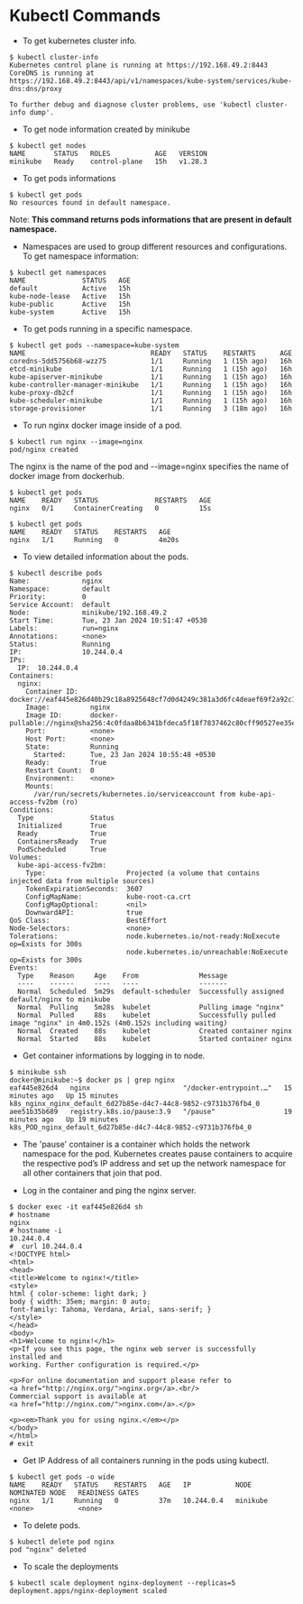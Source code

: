 # Kubectl Commands

- To get kubernetes cluster info.

```
$ kubectl cluster-info
Kubernetes control plane is running at https://192.168.49.2:8443
CoreDNS is running at https://192.168.49.2:8443/api/v1/namespaces/kube-system/services/kube-dns:dns/proxy

To further debug and diagnose cluster problems, use 'kubectl cluster-info dump'.
```

- To get node information created by minikube

```
$ kubectl get nodes
NAME       STATUS   ROLES           AGE   VERSION
minikube   Ready    control-plane   15h   v1.28.3
```

- To get pods informations

```
$ kubectl get pods
No resources found in default namespace.
```

Note: <b>This command returns pods informations that are present in default namespace.</b>

- Namespaces are used to group different resources and configurations. To get namespace information:

```
$ kubectl get namespaces
NAME              STATUS   AGE
default           Active   15h
kube-node-lease   Active   15h
kube-public       Active   15h
kube-system       Active   15h
```

- To get pods running in a specific namespace.

```
$ kubectl get pods --namespace=kube-system
NAME                               READY   STATUS    RESTARTS      AGE
coredns-5dd5756b68-wzz75           1/1     Running   1 (15h ago)   16h
etcd-minikube                      1/1     Running   1 (15h ago)   16h
kube-apiserver-minikube            1/1     Running   1 (15h ago)   16h
kube-controller-manager-minikube   1/1     Running   1 (15h ago)   16h
kube-proxy-db2cf                   1/1     Running   1 (15h ago)   16h
kube-scheduler-minikube            1/1     Running   1 (15h ago)   16h
storage-provisioner                1/1     Running   3 (18m ago)   16h
```

- To run nginx docker image inside of a pod.
```
$ kubectl run nginx --image=nginx
pod/nginx created
```
The nginx is the name of the pod and --image=nginx specifies the name of docker image from dockerhub.

```
$ kubectl get pods
NAME    READY   STATUS              RESTARTS   AGE
nginx   0/1     ContainerCreating   0          15s
```

```
$ kubectl get pods
NAME    READY   STATUS    RESTARTS   AGE
nginx   1/1     Running   0          4m20s
```

- To view detailed information about the pods.

```
$ kubectl describe pods
Name:             nginx
Namespace:        default
Priority:         0
Service Account:  default
Node:             minikube/192.168.49.2
Start Time:       Tue, 23 Jan 2024 10:51:47 +0530
Labels:           run=nginx
Annotations:      <none>
Status:           Running
IP:               10.244.0.4
IPs:
  IP:  10.244.0.4
Containers:
  nginx:
    Container ID:   docker://eaf445e826d40b29c18a8925648cf7d0d4249c381a3d6fc4deaef69f2a92c1ea
    Image:          nginx
    Image ID:       docker-pullable://nginx@sha256:4c0fdaa8b6341bfdeca5f18f7837462c80cff90527ee35ef185571e1c327beac
    Port:           <none>
    Host Port:      <none>
    State:          Running
      Started:      Tue, 23 Jan 2024 10:55:48 +0530
    Ready:          True
    Restart Count:  0
    Environment:    <none>
    Mounts:
      /var/run/secrets/kubernetes.io/serviceaccount from kube-api-access-fv2bm (ro)
Conditions:
  Type              Status
  Initialized       True 
  Ready             True 
  ContainersReady   True 
  PodScheduled      True 
Volumes:
  kube-api-access-fv2bm:
    Type:                    Projected (a volume that contains injected data from multiple sources)
    TokenExpirationSeconds:  3607
    ConfigMapName:           kube-root-ca.crt
    ConfigMapOptional:       <nil>
    DownwardAPI:             true
QoS Class:                   BestEffort
Node-Selectors:              <none>
Tolerations:                 node.kubernetes.io/not-ready:NoExecute op=Exists for 300s
                             node.kubernetes.io/unreachable:NoExecute op=Exists for 300s
Events:
  Type    Reason     Age    From               Message
  ----    ------     ----   ----               -------
  Normal  Scheduled  5m29s  default-scheduler  Successfully assigned default/nginx to minikube
  Normal  Pulling    5m28s  kubelet            Pulling image "nginx"
  Normal  Pulled     88s    kubelet            Successfully pulled image "nginx" in 4m0.152s (4m0.152s including waiting)
  Normal  Created    88s    kubelet            Created container nginx
  Normal  Started    88s    kubelet            Started container nginx
```

- Get container informations by logging in to node.

```
$ minikube ssh
docker@minikube:~$ docker ps | grep nginx
eaf445e826d4   nginx                       "/docker-entrypoint.…"   15 minutes ago   Up 15 minutes             k8s_nginx_nginx_default_6d27b85e-d4c7-44c8-9852-c9731b376fb4_0
aee51b35b689   registry.k8s.io/pause:3.9   "/pause"                 19 minutes ago   Up 19 minutes             k8s_POD_nginx_default_6d27b85e-d4c7-44c8-9852-c9731b376fb4_0
```

- The 'pause' container is a container which holds the network namespace for the pod. Kubernetes creates pause containers to acquire the respective pod’s IP address and set up the network namespace for all other containers that join that pod.

- Log in the container and ping the nginx server.
```
$ docker exec -it eaf445e826d4 sh  
# hostname
nginx
# hostname -i
10.244.0.4
#  curl 10.244.0.4
<!DOCTYPE html>
<html>
<head>
<title>Welcome to nginx!</title>
<style>
html { color-scheme: light dark; }
body { width: 35em; margin: 0 auto;
font-family: Tahoma, Verdana, Arial, sans-serif; }
</style>
</head>
<body>
<h1>Welcome to nginx!</h1>
<p>If you see this page, the nginx web server is successfully installed and
working. Further configuration is required.</p>

<p>For online documentation and support please refer to
<a href="http://nginx.org/">nginx.org</a>.<br/>
Commercial support is available at
<a href="http://nginx.com/">nginx.com</a>.</p>

<p><em>Thank you for using nginx.</em></p>
</body>
</html>
# exit
```

- Get IP Address of all containers running in the pods using kubectl.

```
$ kubectl get pods -o wide
NAME    READY   STATUS    RESTARTS   AGE   IP           NODE       NOMINATED NODE   READINESS GATES
nginx   1/1     Running   0          37m   10.244.0.4   minikube   <none>           <none>
```

- To delete pods.

```
$ kubectl delete pod nginx
pod "nginx" deleted
```

- To scale the deployments

```
$ kubectl scale deployment nginx-deployment --replicas=5
deployment.apps/nginx-deployment scaled
```